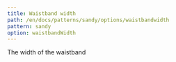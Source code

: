```yaml
---
title: Waistband width
path: /en/docs/patterns/sandy/options/waistbandwidth
pattern: sandy
option: waistbandWidth
---
```


The width of the waistband